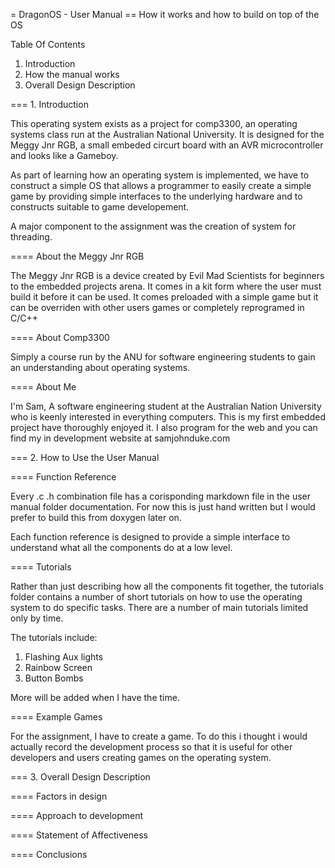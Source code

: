= DragonOS - User Manual
== How it works and how to build on top of the OS

Table Of Contents

1. Introduction 
2. How the manual works
3. Overall Design Description

=== 1. Introduction

This operating system exists as a project for comp3300, an operating systems 
class run at the Australian National University. It is designed for the Meggy
Jnr RGB, a small embeded circurt board with an AVR microcontroller and looks
like a Gameboy. 

As part of learning how an operating system is implemented, we have to construct
a simple OS that allows a programmer to easily create a simple game by providing
simple interfaces to the underlying hardware and to constructs suitable to game
developement. 

A major component to the assignment was the creation of system for threading. 

==== About the Meggy Jnr RGB

The Meggy Jnr RGB is a device created by Evil Mad Scientists for beginners to 
the embedded projects arena. It comes in a kit form where the user must build it
before it can be used. It comes preloaded with a simple game but it can be 
overriden with other users games or completely reprogramed in C/C++

==== About Comp3300

Simply a course run by the ANU for software engineering students to gain an 
understanding about operating systems.

==== About Me

I'm Sam, A software engineering student at the Australian Nation University 
who is keenly interested in everything computers. This is my first embedded 
project have thoroughly enjoyed it. I also program for the web and you can 
find my in development website at samjohnduke.com


=== 2. How to Use the User Manual

==== Function Reference

Every .c .h combination file has a corisponding markdown file in the user manual
folder documentation. For now this is just hand written but I would prefer to 
build this from doxygen later on. 

Each function reference is designed to provide a simple interface to understand 
what all the components do at a low level. 

==== Tutorials

Rather than just describing how all the components fit together, the tutorials 
folder contains a number of short tutorials on how to use the operating system
to do specific tasks. There are a number of main tutorials limited only by time.

The tutorials include:

1. Flashing Aux lights
2. Rainbow Screen
3. Button Bombs

More will be added when I have the time. 

==== Example Games

For the assignment, I have to create a game. To do this i thought i would 
actually record the development process so that it is useful for other 
developers and users creating games on the operating system.

=== 3. Overall Design Description

==== Factors in design

==== Approach to development

==== Statement of Affectiveness

==== Conclusions 

